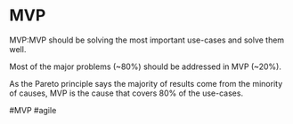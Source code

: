 # MVP

MVP:MVP should be solving the most important use-cases and solve them well.

Most of the major problems (~80%) should be addressed in MVP (~20%).

As the Pareto principle says the majority of results come from the minority of causes, MVP is the cause that covers 80% of the use-cases.

#MVP #agile 